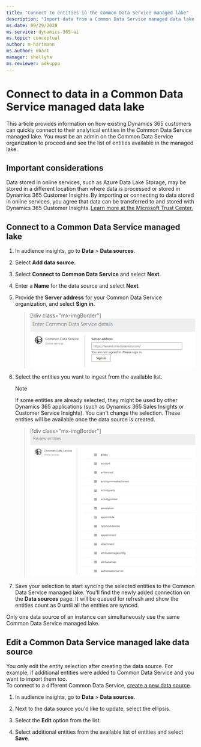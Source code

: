 ```yaml
---
title: "Connect to entities in the Common Data Service managed lake"
description: "Import data from a Common Data Service managed data lake."
ms.date: 09/29/2020
ms.service: dynamics-365-ai
ms.topic: conceptual
author: m-hartmann
ms.author: mhart
manager: shellyha
ms.reviewer: adkuppa
---
```


# Connect to data in a Common Data Service managed data lake

This article provides information on how existing Dynamics 365 customers can quickly connect to their analytical entities in the Common Data Service managed lake. You must be an admin on the Common Data Service organization to proceed and see the list of entities available in the managed lake.

## Important considerations

Data stored in online services, such as Azure Data Lake Storage, may be stored in a different location than where data is processed or stored in Dynamics 365 Customer Insights. By importing or connecting to data stored in online services, you agree that data can be transferred to and stored with Dynamics 365 Customer Insights. [Learn more at the Microsoft Trust Center.](https://www.microsoft.com/trust-center)

## Connect to a Common Data Service managed lake

1. In audience insights, go to **Data** > **Data sources**.

2. Select **Add data source**.

3. Select **Connect to Common Data Service** and select **Next**.

4. Enter a **Name** for the data source and select **Next**.

5. Provide the **Server address** for your Common Data Service organization, and select **Sign in**.

   > [!div class="mx-imgBorder"]
   > ![Dialog box to enter Common Data Service server address](media/enter-CDS-org-details.png)

6. Select the entities you want to ingest from the available list.    

   > [!NOTE]
   > If some entities are already selected, they might be used by other Dynamics 365 applications (such as Dynamics 365 Sales Insights or Customer Service Insights). You can't change the selection. These entities will be available once the data source is created.

   > [!div class="mx-imgBorder"]
   > ![Dialog box showing a list of entities in the Common Data Service org](media/select-analytical-entities.png)

7. Save your selection to start syncing the selected entities to the Common Data Service managed lake. You'll find the newly added connection on the **Data sources** page. It will be queued for refresh and show the entities count as 0 until all the entities are synced.

Only one data source of an instance can simultaneously use the same Common Data Service managed lake.

## Edit a Common Data Service managed lake data source

You only edit the entity selection after creating the data source. For example, if additional entities were added to Common Data Service and you want to import them too.    
To connect to a different Common Data Service, [create a new data source](#connect-to-a-common-data-service-managed-lake).

1. In audience insights, go to **Data** > **Data sources**.

2. Next to the data source you'd like to update, select the ellipsis.

3. Select the **Edit** option from the list.

4. Select additional entities from the available list of entities and select **Save**.
